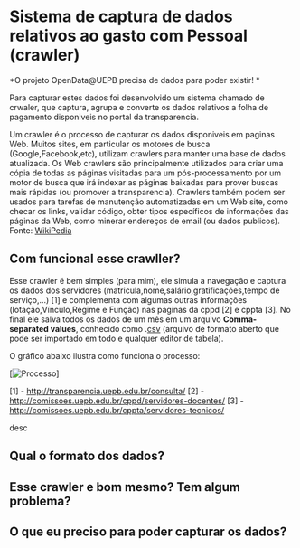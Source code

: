 Sistema de captura de dados relativos ao gasto com Pessoal (crawler)
==============

*O projeto OpenData@UEPB precisa de dados para poder existir! *

Para capturar estes dados foi desenvolvido um sistema chamado de crwaler, que captura, agrupa e converte os dados relativos a folha de pagamento disponiveis no portal da transparencia.

Um crawler é o processo de capturar os dados disponiveis em paginas Web. Muitos sites, em particular os motores de busca (Google,Facebook,etc), utilizam crawlers para manter uma base de dados atualizada. Os Web crawlers são principalmente utilizados para criar uma cópia de todas as páginas visitadas para um pós-processamento por um motor de busca que irá indexar as páginas baixadas para prover buscas mais rápidas (ou promover a transparencia). Crawlers também podem ser usados para tarefas de manutenção automatizadas em um Web site, como checar os links, validar código, obter tipos específicos de informações das páginas da Web, como minerar endereços de email (ou dados publicos). Fonte: [WikiPedia](https://en.wikipedia.org/wiki/Web_crawler)


## Com funcional esse crawller?

Esse crawler é bem simples (para mim), ele simula a navegação e captura os dados dos servidores (matricula,nome,salário,gratificações,tempo de serviço,...) [1] e complementa com algumas outras informações (lotação,Vínculo,Regime e Função) nas paginas da cppd [2] e cppta [3]. No final ele salva todos os dados de um mês em um arquivo **Comma-separated values**, conhecido como .[csv](https://pt.wikipedia.org/wiki/Comma-separated_values) (arquivo de formato aberto que pode ser importado em todo e qualquer editor de tabela).

O gráfico abaixo ilustra como funciona o processo:

[![Processo](https://raw.github.com/thiagonobrega/uepbOD/master/imagens/crawler.png)]

[1] - <http://transparencia.uepb.edu.br/consulta/>
[2] - <http://comissoes.uepb.edu.br/cppd/servidores-docentes/>
[3] - <http://comissoes.uepb.edu.br/cppta/servidores-tecnicos/>

desc
## Qual o formato dos dados?

## Esse crawler e bom mesmo? Tem algum problema?

## O que eu preciso para poder capturar os dados?

